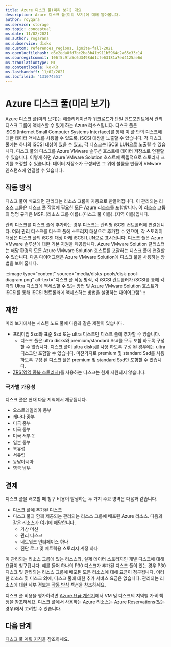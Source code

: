 ```yaml
---
title: Azure 디스크 풀(미리 보기) 개요
description: Azure 디스크 풀(미리 보기)에 대해 알아봅니다.
author: roygara
ms.service: storage
ms.topic: conceptual
ms.date: 11/02/2021
ms.author: rogarana
ms.subservice: disks
ms.custom: references_regions, ignite-fall-2021
ms.openlocfilehash: d6e2eda8fd7bc2ba3b41b911b5964c2a65e33c14
ms.sourcegitcommit: 106f5c9fa5c6d3498dd1cfe63181a7ed4125ae6d
ms.translationtype: MT
ms.contentlocale: ko-KR
ms.lasthandoff: 11/02/2021
ms.locfileid: "131074551"
---
```

# <a name="azure-disk-pools-preview"></a>Azure 디스크 풀(미리 보기)

Azure 디스크 풀(미리 보기)는 애플리케이션과 워크로드가 단일 엔드포인트에서 관리 디스크 그룹에 액세스할 수 있게 하는 Azure 리소스입니다. 디스크 풀은 iSCSI(Internet Small Computer Systems Interface)를 통해 이 풀 안의 디스크에 대한 데이터 액세스를 사용할 수 있도록, iSCSI 대상을 노출할 수 있습니다. 각 디스크 풀에는 하나의 iSCSI 대상이 있을 수 있고, 각 디스크는 iSCSI LUN으로 노출될 수 있습니다. 디스크 풀의 디스크를 Azure VMware 솔루션 호스트에 데이터 저장소로 연결할 수 있습니다. 이렇게 하면 Azure VMware Solution 호스트에 독립적으로 스토리지 크기를 조정할 수 있습니다. 데이터 저장소가 구성되면 그 위에 볼륨을 만들어 VMware 인스턴스에 연결할 수 있습니다.

## <a name="how-it-works"></a>작동 방식

디스크 풀이 배포되면 관리되는 리소스 그룹이 자동으로 만들어집니다. 이 관리되는 리소스 그룹은 디스크 풀 작업에 필요한 모든 Azure 리소스를 포함합니다. 이 리소스 그룹의 명명 규칙은 MSP_(리소스 그룹 이름)_(디스크 풀 이름)\_(지역 이름)입니다.

관리 디스크를 디스크 풀에 추가하는 경우 디스크는 관리형 iSCSI 컨트롤러에 연결됩니다. 여러 관리 디스크를 디스크 풀에 스토리지 대상으로 추가할 수 있으며, 각 스토리지 대상은 디스크 풀의 iSCSI 대상 아래 iSCSI LUN으로 표시됩니다. 디스크 풀은 Azure VMware 솔루션에 대한 기본 지원을 제공합니다. Azure VMware Solution 클러스터는 해당 환경의 모든 Azure VMware Solution 호스트를 포괄하는 디스크 풀에 연결할 수 있습니다. 다음 다이어그램은 Azure VMware Solution에 디스크 풀을 사용하는 방법을 보여 줍니다.

:::image type="content" source="media/disks-pools/disk-pool-diagram.png" alt-text="디스크 풀 작동 방식, 각 iSCSI 컨트롤러가 iSCSI를 통해 각각의 Ultra 디스크에 액세스할 수 있는 방법 및 Azure VMware Solution 호스트가 iSCSI를 통해 iSCSI 컨트롤러에 액세스하는 방법을 설명하는 다이어그램":::

## <a name="restrictions"></a>제한

미리 보기에서는 시스템 노드 풀에 다음과 같은 제한이 있습니다.

- 프리미엄 Ssd와 표준 Ssd 또는 ultra 디스크만 디스크 풀에 추가할 수 있습니다.
    - 디스크 풀은 ultra disks와 premium/standard Ssd를 모두 포함 하도록 구성할 수 없습니다. 디스크 풀이 ultra disks를 사용 하도록 구성 된 경우에는 ultra 디스크만 포함할 수 있습니다. 마찬가지로 premium 및 standard Ssd를 사용 하도록 구성 된 디스크 풀은 premium 및 standard Ssd만 포함할 수 있습니다.
- [ZRS(영역 중복 스토리지)](disks-redundancy.md#zone-redundant-storage-for-managed-disks)를 사용하는 디스크는 현재 지원되지 않습니다. 

### <a name="regional-availability"></a>국가별 가용성

디스크 풀은 현재 다음 지역에서 제공됩니다.

- 오스트레일리아 동부
- 캐나다 중부
- 미국 중부
- 미국 동부
- 미국 서부 2
- 일본 동부
- 북유럽
- 서유럽
- 동남아시아
- 영국 남부


## <a name="billing"></a>결제

디스크 풀을 배포할 때 청구 비용이 발생하는 두 가지 주요 영역은 다음과 같습니다.

- 디스크 풀에 추가된 디스크
- 디스크 풀과 함께 제공되는 관리되는 리소스 그룹에 배포된 Azure 리소스. 다음과 같은 리소스가 여기에 해당합니다.
    - 가상 머신
    - 관리 디스크
    - 네트워크 인터페이스 하나
    - 진단 로그 및 메트릭용 스토리지 계정 하나
        
이 관리되는 리소스 그룹에 있는 리소스와, 실제 데이터 스토리지인 개별 디스크에 대해 요금이 청구됩니다. 예를 들어 하나의 P30 디스크가 추가된 디스크 풀이 있는 경우 P30 디스크 및 관리되는 리소스 그룹에 배포된 모든 리소스에 대해 요금이 청구됩니다. 이러한 리소스 및 디스크 외에, 디스크 풀에 대한 추가 서비스 요금은 없습니다. 관리되는 리소스에 대한 세부 정보는 [작동 방식](#how-it-works) 섹션을 참조하세요.

디스크 풀 비용을 평가하려면 [Azure 요금 계산기](https://azure.microsoft.com/pricing/calculator/)에서 VM 및 디스크의 지역별 가격 책정을 참조하세요. 디스크 풀에서 사용하는 Azure 리소스는 Azure Reservations(있는 경우)에서 고려할 수 있습니다.


## <a name="next-steps"></a>다음 단계

[디스크 풀 계획 지침](disks-pools-planning.md)을 참조하세요.

